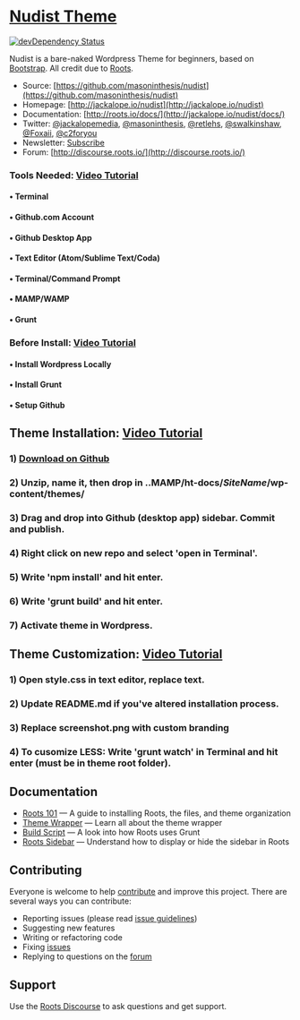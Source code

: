 # [Nudist Theme](http://Jackalope.io/)
[![devDependency Status](https://david-dm.org/roots/roots/dev-status.svg)](https://david-dm.org/roots/roots#info=devDependencies)

Nudist is a bare-naked Wordpress Theme for beginners, based on [Bootstrap](http://getbootstrap.com/). All credit due to [Roots](http://roots.io/).

* Source: [https://github.com/masoninthesis/nudist](https://github.com/masoninthesis/nudist)
* Homepage: [http://jackalope.io/nudist](http://jackalope.io/nudist)
* Documentation: [http://roots.io/docs/](http://jackalope.io/nudist/docs/)
* Twitter: [@jackalopemedia](https://twitter.com/jackalopemedia), [@masoninthesis](https://twitter.com/masoninthesis), [@retlehs](https://twitter.com/retlehs), [@swalkinshaw](https://twitter.com/swalkinshaw), [@Foxaii](https://twitter.com/Foxaii), [@c2foryou](https://twitter.com/c2foryou)
* Newsletter: [Subscribe](http://jackalope.io/subscribe/)
* Forum: [http://discourse.roots.io/](http://discourse.roots.io/)


### Tools Needed: [Video Tutorial](https://jackalope.io) 
#### • Terminal
#### • Github.com Account
#### • Github Desktop App
#### • Text Editor (Atom/Sublime Text/Coda)
#### • Terminal/Command Prompt
#### • MAMP/WAMP
#### • Grunt

### Before Install: [Video Tutorial](https://jackalope.io) 
#### • Install Wordpress Locally
#### • Install Grunt
#### • Setup Github

## Theme Installation: [Video Tutorial](https://jackalope.io) 

### 1) [Download on Github](https://github.com/masoninthesis/nudist)
### 2) Unzip, name it, then drop in ..MAMP/ht-docs/*SiteName*/wp-content/themes/
### 3) Drag and drop into Github (desktop app) sidebar. Commit and publish. 
### 4) Right click on new repo and select 'open in Terminal'.
### 5) Write 'npm install' and hit enter.
### 6) Write 'grunt build' and hit enter.
### 7) Activate theme in Wordpress.


## Theme Customization: [Video Tutorial](https://jackalope.io) 

### 1) Open style.css in text editor, replace text. 
### 2) Update README.md if you've altered installation process.
### 3) Replace screenshot.png with custom branding
### 4) To cusomize LESS: Write 'grunt watch' in Terminal and hit enter (must be in theme root folder).

## Documentation

* [Roots 101](http://roots.io/roots-101/) — A guide to installing Roots, the files, and theme organization
* [Theme Wrapper](http://roots.io/an-introduction-to-the-roots-theme-wrapper/) — Learn all about the theme wrapper
* [Build Script](http://roots.io/using-grunt-for-wordpress-theme-development/) — A look into how Roots uses Grunt
* [Roots Sidebar](http://roots.io/the-roots-sidebar/) — Understand how to display or hide the sidebar in Roots

## Contributing

Everyone is welcome to help [contribute](CONTRIBUTING.md) and improve this project. There are several ways you can contribute:

* Reporting issues (please read [issue guidelines](https://github.com/necolas/issue-guidelines))
* Suggesting new features
* Writing or refactoring code
* Fixing [issues](https://github.com/roots/roots/issues)
* Replying to questions on the [forum](http://discourse.roots.io/)

## Support

Use the [Roots Discourse](http://discourse.roots.io/) to ask questions and get support.
